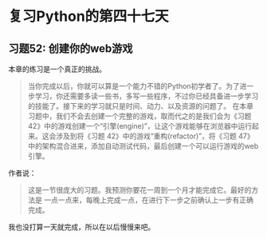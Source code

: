 # 复习Python的第四十七天
## 习题52: 创建你的web游戏
本章的练习是一个真正的挑战。
>当你完成以后，你就可以算是一个能力不错的Python初学者了。为了进一步学习，你还需要多读一些书，多写一些程序，不过你已经具备进一步学习的技能了。接下来的学习就只是时间、动力、以及资源的问题了。
> 在本章习题中，我们不会去创建一个完整的游戏，取而代之的是我们会为《习题42》中的游戏创建一个“引擎(engine)”，让这个游戏能够在浏览器中运行起来。这会涉及到将《习题 42》中的游戏“重构(refactor)”，将《习题 47》中的架构混合进来，添加自动测试代码，最后创建一个可以运行游戏的web引擎。

作者说：
>这是一节很庞大的习题。我预测你要花一周到一个月才能完成它。最好的方法是
一点一点来，每晚上完成一点，在进行下一步之前确认上一步有正确完成。

我也没打算一天就完成，所以在以后慢慢来吧。